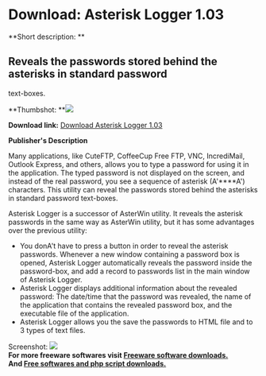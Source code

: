 # Download: Asterisk Logger 1.03

**Short description: **

## Reveals the passwords stored behind the asterisks in standard password
text-boxes.

  
**Thumbshot: **![](http://www.freewarefiles.com/screenshot/asterisklogger_md.gif)   
  
**Download link:** [Download Asterisk Logger 1.03](http://freesoftwares.boysofts.com/Asterisk-Logger_program_38652.html)  
  

**Publisher's Description**  
  

Many applications, like CuteFTP, CoffeeCup Free FTP, VNC, IncrediMail, Outlook
Express, and others, allows you to type a password for using it in the
application. The typed password is not displayed on the screen, and instead of
the real password, you see a sequence of asterisk (A'****A') characters. This
utility can reveal the passwords stored behind the asterisks in standard
password text-boxes.

Asterisk Logger is a successor of AsterWin utility. It reveals the asterisk
passwords in the same way as AsterWin utility, but it has some advantages over
the previous utility:

  * You donA't have to press a button in order to reveal the asterisk passwords. Whenever a new window containing a password box is opened, Asterisk Logger automatically reveals the password inside the password-box, and add a record to passwords list in the main window of Asterisk Logger. 
  * Asterisk Logger displays additional information about the revealed password: The date/time that the password was revealed, the name of the application that contains the revealed password box, and the executable file of the application. 
  * Asterisk Logger allows you the save the passwords to HTML file and to 3 types of text files. 

  
  
Screenshot: ![](http://www.freewarefiles.com/screenshot/asterisklogger.gif)  
**For more freeware softwares visit [Freeware software downloads.](http://freesoftwares.boysofts.com/)**   
**And [Free softwares and php script downloads.](http://www.boysofts.com/)**

